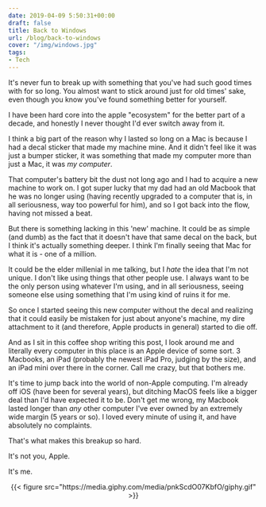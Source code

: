 ```yaml
---
date: 2019-04-09 5:50:31+00:00
draft: false
title: Back to Windows
url: /blog/back-to-windows
cover: "/img/windows.jpg"
tags:
- Tech
---
```

It's never fun to break up with something that you've had such good times with for so long. You almost want to stick 
around just for old times' sake, even though you know you've found something better for yourself. 

I have been hard core into the apple "ecosystem" for the better part of a decade, and honestly I never thought I'd
ever switch away from it. 

I think a big part of the reason why I lasted so long on a Mac is because I had a decal sticker that made my machine
mine. And it didn't feel like it was just a bumper sticker, it was something that made my computer more than just a
Mac, it was *my computer*. 

That computer's battery bit the dust not long ago and I had to acquire a new machine to work on. I got super lucky
that my dad had an old Macbook that he was no longer using (having recently upgraded to a computer that is, in all 
seriousness, way too powerful for him), and so I got back into the flow, having not missed a beat. 

But there is something lacking in this 'new' machine. It could be as simple (and dumb) as the fact that it doesn't
have that same decal on the back, but I think it's actually something deeper. I think I'm finally seeing that Mac 
for what it is - one of a million. 

It could be the elder millenial in me talking, but I *hate* the idea that I'm not unique. I don't like using things
that other people use. I always want to be the only person using whatever I'm using, and in all seriousness, seeing
someone else using something that I'm using kind of ruins it for me. 

So once I started seeing this new computer without the decal and realizing that it could easily be mistaken for just
about anyone's machine, my dire attachment to it (and therefore, Apple products in general) started to die off. 

And as I sit in this coffee shop writing this post, I look around me and literally every computer in this place is an
Apple device of some sort. 3 Macbooks, an iPad (probably the newest iPad Pro, judging by the size), and an iPad mini 
over there in the corner. Call me crazy, but that bothers me. 

It's time to jump back into the world of non-Apple computing. I'm already off iOS (have been for several years), but
ditching MacOS feels like a bigger deal than I'd have expected it to be. Don't get me wrong, my Macbook lasted longer
than *any* other computer I've ever owned by an extremely wide margin (5 years or so). I loved every minute of using 
it, and have absolutely no complaints. 

That's what makes this breakup so hard. 

It's not you, Apple. 

It's me. 

<center> {{< figure src="https://media.giphy.com/media/pnkScdO07KbfO/giphy.gif" >}}</center> 

